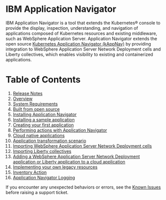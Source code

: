 # IBM Application Navigator

IBM Application Navigator is a tool that extends the Kubernetes&reg; console to provide the display, inspection, understanding, and
navigation of applications composed of Kubernetes resources and existing middleware, such as WebSphere Application Server.
Application Navigator extends the open source [Kubernetes Application Navigator (kAppNav)](http://kappnav.io) by providing integration to
WebSphere Application Server Network Deployment cells and Liberty collectives, which enables visibility to existing and containerized applications.

# Table of Contents

1. [Release Notes](releasenotes.md)
1. [Overview](overview.md)
1. [System Requirements](requirements.md)
1. [Built from open source](opensource.md)
1. [Installing Application Navigator](install.md)
1. [Installing a sample application](https://github.com/kappnav/README#install-sample-application)
1. [Creating your first application](https://github.com/kappnav/README/blob/master/how-to-create-applications.md)
1. [Performing actions with Application Navigator](actions.md)
1. [Cloud native applications](cloudnative.md)
1. [Application transformation scenario](https://youtu.be/h833ZN8KQy0)
1. [Importing WebSphere Application Server Network Deployment cells](importcell.md)
1. [Importing Liberty collectives](importcoll.md)
1. [Adding a WebSphere Application Server Network Deployment application or Liberty application to a cloud application](addtwaslib.md)
1. [Implementing your own legacy resources](https://github.com/kappnav/samples/tree/master/legacyapp)
1. [Inventory Action](https://github.com/IBM/appnav/blob/master/docs/inventory.md)
1. [Application Navigator Logging](https://github.com/IBM/appnav/blob/master/docs/logging.md)


If you encounter any unexpected behaviors or errors, see the [Known Issues](known-issues.md) before raising a support ticket.
